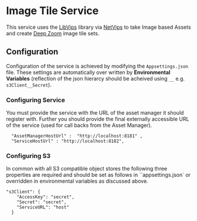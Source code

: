 # Image Tile Service

This service uses the [LibVips](https://jcupitt.github.io/libvips/) library via [NetVips](-vips/
) to take Image based Assets and create [Deep Zoom](https://en.wikipedia.org/wiki/Deep_Zoom) image tile sets.


## Configuration

Configuration of the service is achieved by modifying the ``Appsettings.json`` file. These settings are automatically over written by **Environmental Variables** (reflection of the json hierarcy should be acheived using ``__`` e.g. ``s3Client__Secret``). 

### Configuring Service

You must provide the service with the URL of the asset manager it should register with. Further you should provide the final externally accessible URL of the service (used for call backs from the Asset Manager). 

```
  "AssetManagerHostUrl" :  "http://localhost:8181" ,
  "ServiceHostUrl" : "http://localhost:8182", 
```

### Configuring S3

In common with all S3 compatible object stores the following three properties are required and should be set as follows in ``appsettings.json` or overridden in environmental variables as discussed above.

```  
"s3Client": {
    "AccessKey": "secret",
    "Secret": "secret",
    "ServiceURL": "host"
  }
 ```
 
 